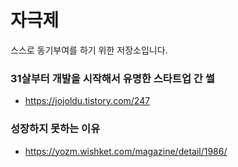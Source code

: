 # 자극제
스스로 동기부여를 하기 위한 저장소입니다.



### 31살부터 개발을 시작해서 유명한 스타트업 간 썰
- https://jojoldu.tistory.com/247

### 성장하지 못하는 이유
- https://yozm.wishket.com/magazine/detail/1986/
